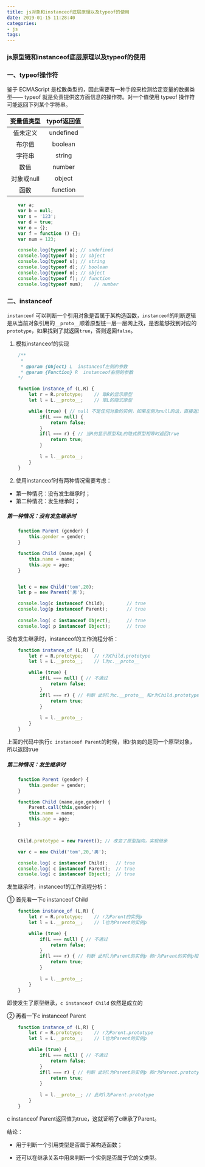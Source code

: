 ```yaml
---
title: js对象和instanceof底层原理以及typeof的使用
date: 2019-01-15 11:28:40
categories: 
- js
tags:
---
```





### js原型链和instanceof底层原理以及typeof的使用

### 一、typeof操作符

鉴于 ECMAScript 是松散类型的，因此需要有一种手段来检测给定变量的数据类型—— typeof 就是负责提供这方面信息的操作符。对一个值使用 typeof 操作符可能返回下列某个字符串。

|变量值类型|typof返回值|
|:-----:|:-------:|
|值未定义|undefined|
|布尔值|boolean|
|字符串|string|
|数值|number|
|对象或null|object|
|函数|function|

```js
    var a;
    var b = null;
    var s = '123';
    var d = true;
    var o = {};
    var f = function () {};
    var num = 123;

    console.log(typeof a); // undefined
    console.log(typeof b); // object
    console.log(typeof s); // string
    console.log(typeof d); // boolean
    console.log(typeof o); // object
    console.log(typeof f); // function
    console.log(typeof num);    // number
```



### 二、instanceof

`instanceof` 可以判断一个引用对象是否属于某构造函数，`instanceof`的判断逻辑是从当前对象引用的`__proto__`顺着原型链一层一层网上找，是否能够找到对应的`prototype`，如果找到了就返回`true`，否则返回`false`。



1. 模拟instanceof的实现


```js
    /**
     * 
     * @param {Object} L  instanceof左侧的参数
     * @param {Function} R  instanceof右侧的参数
    */

    function instance_of (L,R) {
        let r = R.prototype;    // 取R的显示原型
        let l = L.__proto__;    // 取L的隐式原型   

        while (true) { // null 不是任何对象的实例，如果左侧为null的话，直接返回false
            if(L === null) {
                return false;
            }
            if(l === r) { // 当R的显示原型和L的隐式原型相等时返回true
                return true;
            }
            
            l = l.__proto__;
        }
    }
```

2. 使用instanceof时有两种情况需要考虑：

*   第一种情况：没有发生继承时；
*   第二种情况：发生继承时；

##### 第一种情况：没有发生继承时


```js
    function Parent (gender) {
        this.gender = gender;
    }

    function Child (name,age) {
        this.name = name;
        this.age = age;
    }


    let c = new Child('tom',20);
    let p = new Parent('男');

    console.log(c instanceof Child);        // true
    console.log(p instanceof Parent);       // true
    
    console.log( c instanceof Object);      // true
    console.log( p instanceof Object);      // true

```



没有发生继承时，instanceof的工作流程分析：


```js
    function instance_of (L,R) {
        let r = R.prototype;    // r为Child.prototype
        let l = L.__proto__;    // l为c.__proto__  

        while (true) { 
            if(L === null) { // 不通过
                return false;
            }
            if(l === r) { // 判断 此时l为c.__proto__ 和r为Child.prototype是否相等
                return true;
            }
            
            l = l.__proto__;
        }
    }
```

上面的代码中执行`c instanceof Parent`的时候，l和r执向的是同一个原型对象，所以返回true



##### 第二种情况：发生继承时



```js
    function Parent (gender) {
        this.gender = gender;
    }

    function Child (name,age,gender) {
        Parent.call(this,gender);
        this.name = name;
        this.age = age;
    }


    Child.prototype = new Parent(); // 改变了原型指向，实现继承

    var c = new Child('tom',20,'男');

    console.log( c instanceof Child);   // true
    console.log( c instanceof Parent);  // true
    console.log( c instanceof Object);  // true

```
发生继承时，instanceof的工作流程分析：

① 首先看一下c instanceof Child

```js
    function instance_of (L,R) {
        let r = R.prototype;    // r为Parent的实例p
        let l = L.__proto__;    // l也为Parent的实例p  

        while (true) { 
            if(L === null) { // 不通过
                return false;
            }
            if(l === r) { // 判断 此时l为Parent的实例p 和r为Parent的实例p相等
                return true;
            }
            
            l = l.__proto__;
        }
    }
```

即使发生了原型继承，`c instanceof Child` 依然是成立的



② 再看一下c instanceof Parent

```js
    function instance_of (L,R) {
        let r = R.prototype;    // r为Parent.prototype
        let l = L.__proto__;    // l也为Parent的实例p  

        while (true) { 
            if(L === null) { // 不通过
                return false;
            }
            if(l === r) { // 判断 此时l为Parent的实例p 和r为Parent.prototypepb不相等
                return true;
            }
            
            l = l.__proto__; // 此时l为Parent.prototype
        }
    }
```


c instanceof Parent返回值为true，这就证明了c继承了Parent。


结论：

* 用于判断一个引用类型是否属于某构造函数；

* 还可以在继承关系中用来判断一个实例是否属于它的父类型。